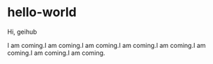 # hello-world

Hi, geihub

I am coming.I am coming.I am coming.I am coming.I am coming.I am coming.I am coming.I am coming.
